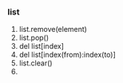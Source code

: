 <h3>list</h3>
<ol>
    <li>list.remove(element)</li>
    <li>list.pop()</li>
    <li>del list[index]</li>
    <li>del list[index(from):index(to)]</li>
    <li>list.clear()</li>
    <li></li>
</ol>